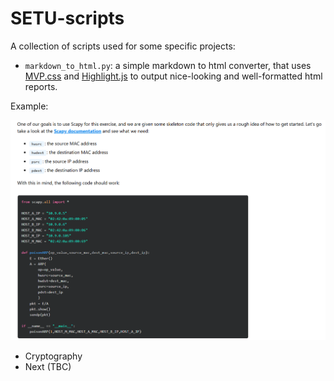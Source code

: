 # SETU-scripts

A collection of scripts used for some specific projects:

*  `markdown_to_html.py`: a simple markdown to html converter, that uses [MVP.css](https://andybrewer.github.io/mvp/) and [Highlight.js](https://highlightjs.org/) to output nice-looking and well-formatted html reports.

Example:

![alt text](/images/markdown_to_html01.png "image")

* Cryptography
* Next (TBC)
